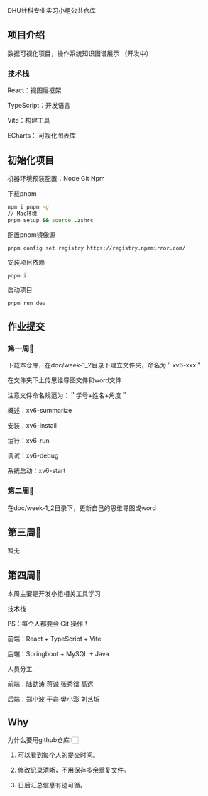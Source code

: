DHU计科专业实习小组公共仓库

## 项目介绍
数据可视化项目，操作系统知识图谱展示 （开发中）

### 技术栈
React：视图层框架

TypeScript：开发语言

Vite：构建工具

ECharts： 可视化图表库


## 初始化项目

机器环境预装配置：Node Git Npm

下载pnpm
```zsh
npm i pnpm -g
// Mac环境
pnpm setup && source .zshrc
```

配置pnpm镜像源
```shell
pnpm config set registry https://registry.npmmirror.com/
```

安装项目依赖
```shell
pnpm i
```

启动项目
```shell
pnpm run dev
```

## 作业提交
### 第一周🐳

下载本仓库，在doc/week-1_2目录下建立文件夹，命名为＂xv6-xxx＂

在文件夹下上传思维导图文件和word文件

注意文件命名规范为：＂学号+姓名+角度＂

概述：xv6-summarize

安装：xv6-install

运行：xv6-run

调试：xv6-debug

系统启动：xv6-start

### 第二周🐳

在doc/week-1_2目录下，更新自己的思维导图或word

## 第三周🐳

暂无

## 第四周🐳

本周主要是开发小组相关工具学习

技术栈

PS：每个人都要会 Git 操作！

前端：React + TypeScript + Vite

后端：Springboot + MySQL + Java


人员分工

前端：陆劲涛 蒋诚 张秀镭 高远

后端：郑小波 于岩 樊小澎 刘艺圻



## Why

为什么要用github仓库👇🏻

1. 可以看到每个人的提交时间。

2. 修改记录清晰，不用保存多余重复文件。

3. 日后汇总信息有迹可循。

